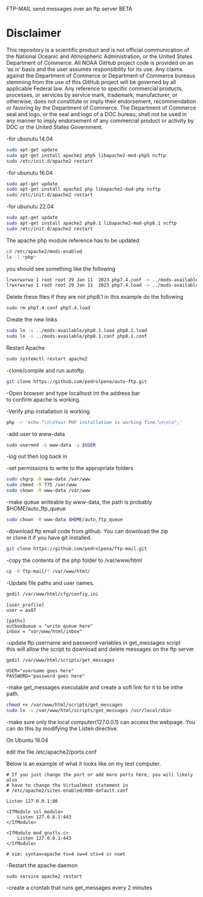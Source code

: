 FTP-MAIL send messages over an ftp server BETA

Disclaimer
==========
This repository is a scientific product and is not official communication of the National Oceanic and
Atmospheric Administration, or the United States Department of Commerce. All NOAA GitHub project code is
provided on an ‘as is’ basis and the user assumes responsibility for its use. Any claims against the Department of
Commerce or Department of Commerce bureaus stemming from the use of this GitHub project will be governed
by all applicable Federal law. Any reference to specific commercial products, processes, or services by service
mark, trademark, manufacturer, or otherwise, does not constitute or imply their endorsement, recommendation or
favoring by the Department of Commerce. The Department of Commerce seal and logo, or the seal and logo of a
DOC bureau, shall not be used in any manner to imply endorsement of any commercial product or activity by
DOC or the United States Government.


-for ubunutu 14.04
```bash
sudo apt-get update
sudo apt-get install apache2 php5 libapache2-mod-php5 ncftp
sudo /etc/init.d/apache2 restart
```
-for ubunutu 16.04
```bash
sudo apt-get update
sudo apt-get install apache2 php libapache2-mod-php ncftp
sudo /etc/init.d/apache2 restart
```
-for ubunutu 22.04
```bash
sudo apt-get update
sudo apt-get install apache2 php8.1 libapache2-mod-php8.1 ncftp
sudo /etc/init.d/apache2 restart
```

The apache php module reference has to be updated.
```bash
cd /etc/apache2/mods-enabled
ls -l *php*
```

you should see something like the following
```bash
lrwxrwxrwx 1 root root 29 Jan 11  2023 php7.4.conf -> ../mods-available/php7.4.conf
lrwxrwxrwx 1 root root 29 Jan 11  2023 php7.4.load -> ../mods-available/php7.4.load
```

Delete these files if they are not php8.1 in this example do the following

```bash
sudo rm php7.4.conf php7.4.load
```

Create the new links
```bash
sudo ln -s ../mods-available/php8.1.load php8.1.load  
sudo ln -s ../mods-available/php8.1.conf php8.1.conf 
```
Restart Apache

```bash
sudo systemctl restart apache2
```


-clone/compile and run autoftp
```bash
git clone https://github.com/pedrolpena/auto-ftp.git
```
-Open browser and type localhost int the address bar<br>
to confirm apache is working.<br>

-Verify php installation is working
```bash
php -r 'echo "\n\nYour PHP installation is working fine.\n\n\n";'
```
-add user to www-data<br>
```bash
sudo usermod -G www-data -a $USER
```
-log out then log back in<br>

-set permissions to write to the appropriate folders
```bash
sudo chgrp -R www-data /var/www
sudo chmod -R 775 /var/www
sudo chown -R www-data /var/www
```
-make queue writeable by www-data, the path is probably $HOME/auto_ftp_queue
```bash
sudo chown -R www-data $HOME/auto_ftp_queue
```
-download ftp email code from github. You can download the zip<br>
or clone it if you have git installed.
```bash
git clone https://github.com/pedrolpena/ftp-mail.git
```
-copy the contents of the php folder to /var/www/html
```bash
cp -R ftp-mail/* /var/www/html/
```
-Update file paths and user names.
```bash
gedit /var/www/html/cfg/config.ini
```
```
[user_profile]
user = ax07

[paths]
outboxQueue = "write queue here"
inbox = "var/www/html/inbox"
```
-update ftp username and password variables in get_messages script<br>
this will allow the script to download and delete messages on the ftp server<br>
```bash
gedit /var/www/html/scripts/get_messages
```
```
USER="username goes here"
PASSWORD="password goes here"
```
-make get_messages executable and create a soft link for it to be inthe path.
```bash
chmod +x /var/www/html/scripts/get_messages
sudo ln -s /var/www/html/scripts/get_messages /usr/local/sbin
```
-make sure only the local computer(127.0.0.1) can access the webpage.
You can do this by modifying the Listen directive.

On Ubuntu 16.04

edit the file
/etc/apache2/ports.conf

Below is an example of what it looks like on my test computer.

```
# If you just change the port or add more ports here, you will likely also
# have to change the VirtualHost statement in
# /etc/apache2/sites-enabled/000-default.conf

Listen 127.0.0.1:80

<IfModule ssl_module>
	Listen 127.0.0.1:443
</IfModule>

<IfModule mod_gnutls.c>
	Listen 127.0.0.1:443
</IfModule>

# vim: syntax=apache ts=4 sw=4 sts=4 sr noet
```

-Restart the apache daemon

```
sudo service apache2 restart
```



-create a crontab that runs get_messages every 2 minutes<br>
